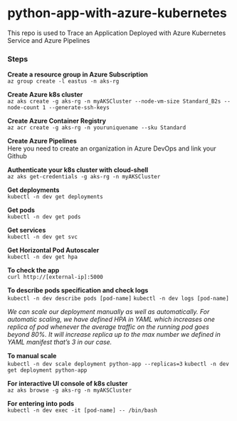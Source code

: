 # python-app-with-azure-kubernetes

This repo is used to Trace an Application Deployed with Azure Kubernetes Service and Azure Pipelines

### Steps

**Create a resource group in Azure Subscription**<br>
`az group create -l eastus -n aks-rg`

**Create Azure k8s cluster**<br>
`az aks create -g aks-rg -n myAKSCluster --node-vm-size Standard_B2s --node-count 1 --generate-ssh-keys`

**Create Azure Container Registry**<br>
`az acr create -g aks-rg -n youruniquename --sku Standard`

**Create Azure Pipelines**<br>
Here you need to create an organization in Azure DevOps and link your Github<br>

**Authenticate your k8s cluster with cloud-shell**<br>
`az aks get-credentials -g aks-rg -n myAKSCluster`

**Get deployments**<br>
`kubectl -n dev get deployments`

**Get pods**<br>
`kubectl -n dev get pods`

**Get services**<br>
`kubectl -n dev get svc`

**Get Horizontal Pod Autoscaler**<br>
`kubectl -n dev get hpa`

**To check the app**<br>
`curl http://[external-ip]:5000`

**To describe pods specification and check logs**<br>
`kubectl -n dev describe pods [pod-name]`
`kubectl -n dev logs [pod-name]`

*We can scale our deployment manually as well as automatically. For automatic scaling, we have defined HPA in YAML which increases one replica of pod whenever the average traffic on the running pod goes beyond 80%. It will increase replica up to the max number we defined in YAML manifest that’s 3 in our case.*

**To manual scale**<br>
`kubectl -n dev scale deployment python-app --replicas=3`
`kubectl -n dev get deployment python-app`

**For interactive UI console of k8s cluster**<br>
`az aks browse -g aks-rg -n myAKSCluster`

**For entering into pods**<br>
`kubectl -n dev exec -it [pod-name] -- /bin/bash`
